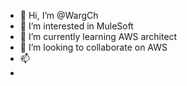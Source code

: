 - 👋 Hi, I’m @WargCh
- 👀 I’m interested in MuleSoft 
- 🌱 I’m currently learning AWS architect
- 💞️ I’m looking to collaborate on AWS 
- 📫
- 

<!---
WargCh/WargCh is a ✨ special ✨ repository because its `README.md` (this file) appears on your GitHub profile.
You can click the Preview link to take a look at your changes.
--->
